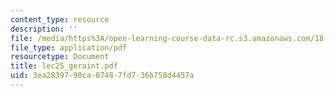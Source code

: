 ```yaml
---
content_type: resource
description: ''
file: /media/https%3A/open-learning-course-data-rc.s3.amazonaws.com/18-366-random-walks-and-diffusion-fall-2006/3ea2839790ca87487fd736b758d4457a_lec25_geraint.pdf
file_type: application/pdf
resourcetype: Document
title: lec25_geraint.pdf
uid: 3ea28397-90ca-8748-7fd7-36b758d4457a
---
```

